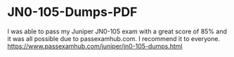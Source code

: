 # JN0-105-Dumps-PDF
I was able to pass my Juniper JN0-105 exam with a great score of 85% and it was all possible due to passexamhub.com. I recommend it to everyone. https://www.passexamhub.com/juniper/jn0-105-dumps.html 
